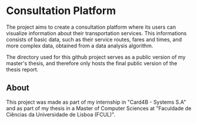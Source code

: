 # Consultation Platform
The project aims to create a consultation platform where its users can visualize information about their transportation services. This informations consists of basic data, such as their service routes, fares and times, and more complex data, obtained from a data analysis algorithm.

The directory used for this github project serves as a public version of my master's thesis, and therefore only hosts the final public version of the thesis report.

## About
This project was made as part of my internship in "Card4B - Systems S.A" and as part of my thesis in a Master of Computer Sciences at "Faculdade de Ciências da Universidade de Lisboa (FCUL)".
